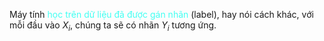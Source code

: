 Máy tính <span style="color:rgb(66, 255, 242)">học trên <span style="color:rgb(66, 255, 242)">dữ liệu đã được gán nhãn</span></span> (label), hay nói cách khác, với mỗi đầu vào $X_i$, chúng ta sẽ có nhãn $Y_i$ tương ứng.